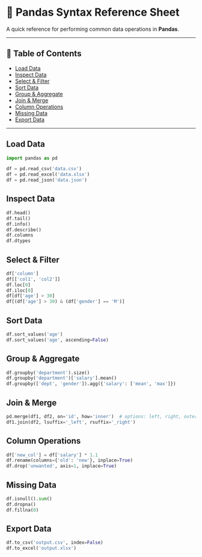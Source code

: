 # 🐼 Pandas Syntax Reference Sheet

A quick reference for performing common data operations in **Pandas**.

---

## 📌 Table of Contents

- [Load Data](#load-data)
- [Inspect Data](#inspect-data)
- [Select & Filter](#select--filter)
- [Sort Data](#sort-data)
- [Group & Aggregate](#group--aggregate)
- [Join & Merge](#join--merge)
- [Column Operations](#column-operations)
- [Missing Data](#missing-data)
- [Export Data](#export-data)

---

## Load Data

```python
import pandas as pd

df = pd.read_csv('data.csv')
df = pd.read_excel('data.xlsx')
df = pd.read_json('data.json')
```

## Inspect Data

```python
df.head()
df.tail()
df.info()
df.describe()
df.columns
df.dtypes
```

## Select & Filter

```python
df['column']
df[['col1', 'col2']]
df.loc[0]
df.iloc[0]
df[df['age'] > 30]
df[(df['age'] > 30) & (df['gender'] == 'M')]
```

## Sort Data

```python
df.sort_values('age')
df.sort_values('age', ascending=False)
```

## Group & Aggregate

```python
df.groupby('department').size()
df.groupby('department')['salary'].mean()
df.groupby(['dept', 'gender']).agg({'salary': ['mean', 'max']})
```

## Join & Merge

```python
pd.merge(df1, df2, on='id', how='inner')  # options: left, right, outer
df1.join(df2, lsuffix='_left', rsuffix='_right')
```

## Column Operations

```python
df['new_col'] = df['salary'] * 1.1
df.rename(columns={'old': 'new'}, inplace=True)
df.drop('unwanted', axis=1, inplace=True)
```

## Missing Data

```python
df.isnull().sum()
df.dropna()
df.fillna(0)
```

## Export Data

```python
df.to_csv('output.csv', index=False)
df.to_excel('output.xlsx')
```

